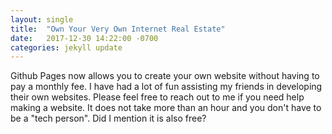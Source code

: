 ```yaml
---
layout: single
title:  "Own Your Very Own Internet Real Estate"
date:   2017-12-30 14:22:00 -0700
categories: jekyll update
---
```


<p>

Github Pages now allows you to create your own website without
having to pay a monthly fee. 
I have had a lot of fun assisting my friends in developing their own websites. 
Please feel free to reach out to me if you need help making a website. 
It does not take more than an hour and you don't have to be a "tech person". 
Did I mention it is also free?

</p>
